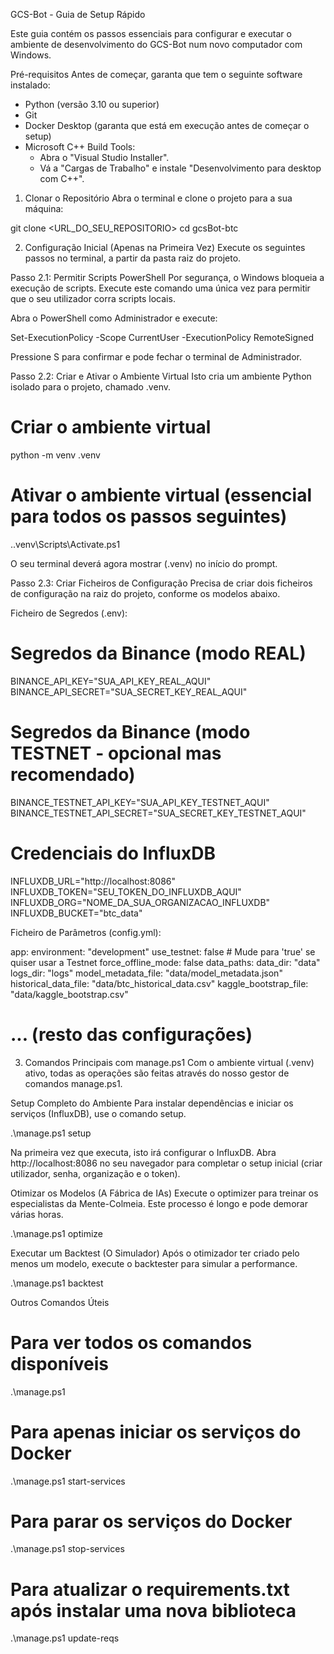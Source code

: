 GCS-Bot - Guia de Setup Rápido

Este guia contém os passos essenciais para configurar e executar o ambiente de desenvolvimento do GCS-Bot num novo computador com Windows.

Pré-requisitos
Antes de começar, garanta que tem o seguinte software instalado:

- Python (versão 3.10 ou superior)
- Git
- Docker Desktop (garanta que está em execução antes de começar o setup)
- Microsoft C++ Build Tools:
  - Abra o "Visual Studio Installer".
  - Vá a "Cargas de Trabalho" e instale "Desenvolvimento para desktop com C++".

1. Clonar o Repositório
   Abra o terminal e clone o projeto para a sua máquina:

git clone <URL_DO_SEU_REPOSITORIO>
cd gcsBot-btc

2. Configuração Inicial (Apenas na Primeira Vez)
   Execute os seguintes passos no terminal, a partir da pasta raiz do projeto.

Passo 2.1: Permitir Scripts PowerShell
Por segurança, o Windows bloqueia a execução de scripts. Execute este comando uma única vez para permitir que o seu utilizador corra scripts locais.

Abra o PowerShell como Administrador e execute:

Set-ExecutionPolicy -Scope CurrentUser -ExecutionPolicy RemoteSigned

Pressione S para confirmar e pode fechar o terminal de Administrador.

Passo 2.2: Criar e Ativar o Ambiente Virtual
Isto cria um ambiente Python isolado para o projeto, chamado .venv.

# Criar o ambiente virtual

python -m venv .venv

# Ativar o ambiente virtual (essencial para todos os passos seguintes)

.\.venv\Scripts\Activate.ps1

O seu terminal deverá agora mostrar (.venv) no início do prompt.

Passo 2.3: Criar Ficheiros de Configuração
Precisa de criar dois ficheiros de configuração na raiz do projeto, conforme os modelos abaixo.

Ficheiro de Segredos (.env):

# Segredos da Binance (modo REAL)

BINANCE_API_KEY="SUA_API_KEY_REAL_AQUI"
BINANCE_API_SECRET="SUA_SECRET_KEY_REAL_AQUI"

# Segredos da Binance (modo TESTNET - opcional mas recomendado)

BINANCE_TESTNET_API_KEY="SUA_API_KEY_TESTNET_AQUI"
BINANCE_TESTNET_API_SECRET="SUA_SECRET_KEY_TESTNET_AQUI"

# Credenciais do InfluxDB

INFLUXDB_URL="http://localhost:8086"
INFLUXDB_TOKEN="SEU_TOKEN_DO_INFLUXDB_AQUI"
INFLUXDB_ORG="NOME_DA_SUA_ORGANIZACAO_INFLUXDB"
INFLUXDB_BUCKET="btc_data"

Ficheiro de Parâmetros (config.yml):

app:
environment: "development"
use_testnet: false # Mude para 'true' se quiser usar a Testnet
force_offline_mode: false
data_paths:
data_dir: "data"
logs_dir: "logs"
model_metadata_file: "data/model_metadata.json"
historical_data_file: "data/btc_historical_data.csv"
kaggle_bootstrap_file: "data/kaggle_bootstrap.csv"

# ... (resto das configurações)

3. Comandos Principais com manage.ps1
   Com o ambiente virtual (.venv) ativo, todas as operações são feitas através do nosso gestor de comandos manage.ps1.

Setup Completo do Ambiente
Para instalar dependências e iniciar os serviços (InfluxDB), use o comando setup.

.\manage.ps1 setup

Na primeira vez que executa, isto irá configurar o InfluxDB. Abra http://localhost:8086 no seu navegador para completar o setup inicial (criar utilizador, senha, organização e o token).

Otimizar os Modelos (A Fábrica de IAs)
Execute o optimizer para treinar os especialistas da Mente-Colmeia. Este processo é longo e pode demorar várias horas.

.\manage.ps1 optimize

Executar um Backtest (O Simulador)
Após o otimizador ter criado pelo menos um modelo, execute o backtester para simular a performance.

.\manage.ps1 backtest

Outros Comandos Úteis

# Para ver todos os comandos disponíveis

.\manage.ps1

# Para apenas iniciar os serviços do Docker

.\manage.ps1 start-services

# Para parar os serviços do Docker

.\manage.ps1 stop-services

# Para atualizar o requirements.txt após instalar uma nova biblioteca

.\manage.ps1 update-reqs
